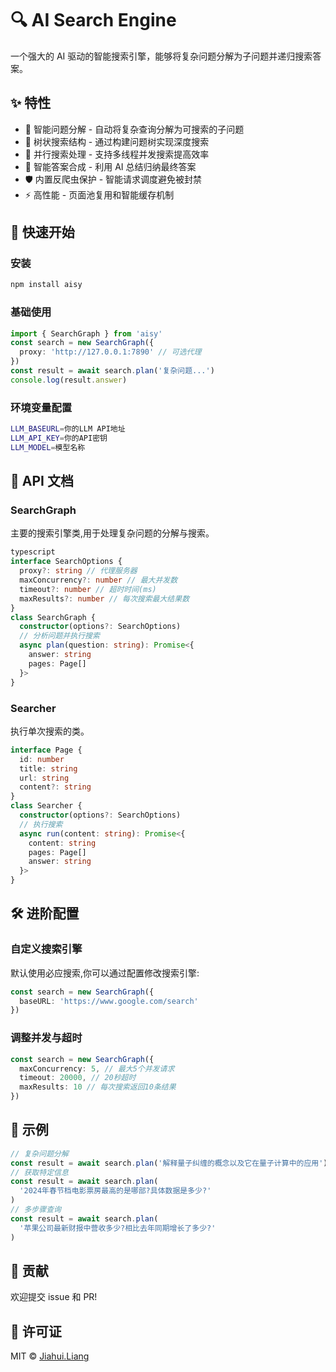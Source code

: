 # 🔍 AI Search Engine

一个强大的 AI 驱动的智能搜索引擎，能够将复杂问题分解为子问题并递归搜索答案。

## ✨ 特性

- 🤖 智能问题分解 - 自动将复杂查询分解为可搜索的子问题
- 🌲 树状搜索结构 - 通过构建问题树实现深度搜索
- 🔄 并行搜索处理 - 支持多线程并发搜索提高效率
- 🧠 智能答案合成 - 利用 AI 总结归纳最终答案
- 🛡️ 内置反爬虫保护 - 智能请求调度避免被封禁
- ⚡ 高性能 - 页面池复用和智能缓存机制

## 🚀 快速开始

### 安装

```bash
npm install aisy
```

### 基础使用

```typescript
import { SearchGraph } from 'aisy'
const search = new SearchGraph({
  proxy: 'http://127.0.0.1:7890' // 可选代理
})
const result = await search.plan('复杂问题...')
console.log(result.answer)
```

### 环境变量配置

```bash
LLM_BASEURL=你的LLM API地址
LLM_API_KEY=你的API密钥
LLM_MODEL=模型名称
```

## 📖 API 文档

### SearchGraph

主要的搜索引擎类,用于处理复杂问题的分解与搜索。

```typescript
typescript
interface SearchOptions {
  proxy?: string // 代理服务器
  maxConcurrency?: number // 最大并发数
  timeout?: number // 超时时间(ms)
  maxResults?: number // 每次搜索最大结果数
}
class SearchGraph {
  constructor(options?: SearchOptions)
  // 分析问题并执行搜索
  async plan(question: string): Promise<{
    answer: string
    pages: Page[]
  }>
}
```

### Searcher

执行单次搜索的类。

```typescript
interface Page {
  id: number
  title: string
  url: string
  content?: string
}
class Searcher {
  constructor(options?: SearchOptions)
  // 执行搜索
  async run(content: string): Promise<{
    content: string
    pages: Page[]
    answer: string
  }>
}
```

## 🛠️ 进阶配置

### 自定义搜索引擎

默认使用必应搜索,你可以通过配置修改搜索引擎:

```typescript
const search = new SearchGraph({
  baseURL: 'https://www.google.com/search'
})
```

### 调整并发与超时

```typescript
const search = new SearchGraph({
  maxConcurrency: 5, // 最大5个并发请求
  timeout: 20000, // 20秒超时
  maxResults: 10 // 每次搜索返回10条结果
})
```

## 📝 示例

```typescript
// 复杂问题分解
const result = await search.plan('解释量子纠缠的概念以及它在量子计算中的应用')
// 获取特定信息
const result = await search.plan(
  '2024年春节档电影票房最高的是哪部?具体数据是多少?'
)
// 多步骤查询
const result = await search.plan(
  '苹果公司最新财报中营收多少?相比去年同期增长了多少?'
)
```

## 🤝 贡献

欢迎提交 issue 和 PR!

## 📄 许可证

MIT © [Jiahui.Liang](LICENSE)

